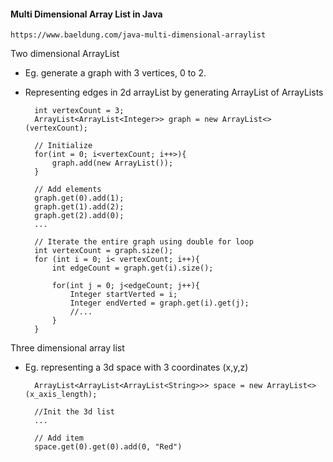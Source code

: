 #### Multi Dimensional Array List in Java

    https://www.baeldung.com/java-multi-dimensional-arraylist

Two dimensional ArrayList
- Eg. generate a graph with 3 vertices, 0 to 2. 
- Representing edges in 2d arrayList by generating ArrayList of ArrayLists

        int vertexCount = 3;
        ArrayList<ArrayList<Integer>> graph = new ArrayList<>(vertexCount);

        // Initialize
        for(int = 0; i<vertexCount; i++>){
            graph.add(new ArrayList());
        }

        // Add elements
        graph.get(0).add(1);
        graph.get(1).add(2);
        graph.get(2).add(0);
        ...
        
        // Iterate the entire graph using double for loop
        int vertexCount = graph.size();
        for (int i = 0; i< vertexCount; i++){
            int edgeCount = graph.get(i).size();

            for(int j = 0; j<edgeCount; j++){
                Integer startVerted = i;
                Integer endVerted = graph.get(i).get(j);
                //...
            }
        } 

Three dimensional array list
- Eg. representing a 3d space with 3 coordinates (x,y,z)

        ArrayList<ArrayList<ArrayList<String>>> space = new ArrayList<>(x_axis_length);

        //Init the 3d list
        ...

        // Add item
        space.get(0).get(0).add(0, "Red")